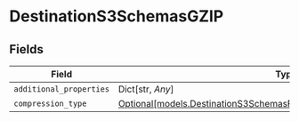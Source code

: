# DestinationS3SchemasGZIP


## Fields

| Field                                                                                                                                        | Type                                                                                                                                         | Required                                                                                                                                     | Description                                                                                                                                  |
| -------------------------------------------------------------------------------------------------------------------------------------------- | -------------------------------------------------------------------------------------------------------------------------------------------- | -------------------------------------------------------------------------------------------------------------------------------------------- | -------------------------------------------------------------------------------------------------------------------------------------------- |
| `additional_properties`                                                                                                                      | Dict[str, *Any*]                                                                                                                             | :heavy_minus_sign:                                                                                                                           | N/A                                                                                                                                          |
| `compression_type`                                                                                                                           | [Optional[models.DestinationS3SchemasFormatOutputFormatCompressionType]](../models/destinations3schemasformatoutputformatcompressiontype.md) | :heavy_minus_sign:                                                                                                                           | N/A                                                                                                                                          |
